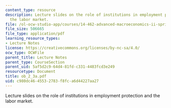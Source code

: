```yaml
---
content_type: resource
description: Lecture slides on the role of institutions in employment protection and
  the labor market.
file: /ol-ocw-studio-app/courses/14-462-advanced-macroeconomics-ii-spring-2007/c980dc4645532783f8fca6d44227aa27_ob_2_3a.pdf
file_size: 506665
file_type: application/pdf
learning_resource_types:
- Lecture Notes
license: https://creativecommons.org/licenses/by-nc-sa/4.0/
ocw_type: OCWFile
parent_title: Lecture Notes
parent_type: CourseSection
parent_uid: 5af5d2c9-64d4-81fd-c331-4483fcd3e249
resourcetype: Document
title: ob_2_3a.pdf
uid: c980dc46-4553-2783-f8fc-a6d44227aa27
---
```

Lecture slides on the role of institutions in employment protection and the labor market.